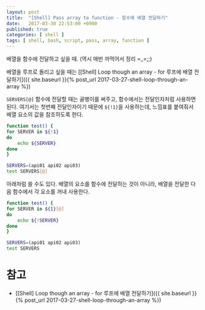 ```yaml
---
layout: post
title:  "[Shell] Pass array to function - 함수에 배열 전달하기"
date:   2017-03-30 22:53:00 +0900
published: true
categories: [ shell ]
tags: [ shell, bash, script, pass, array, function ]
---
```


배열을 함수에 전달하고 싶을 때. (역시 매번 까먹어서 정리 =_=;;)

배열을 루프로 돌리고 싶을 때는 [[Shell] Loop though an array - for 루프에 배열 전달하기]({{ site.baseurl }}{% post_url 2017-03-27-shell-loop-through-an-array %})

`SERVERS[@]` 함수에 전달할 때는 골뱅이를 써주고, 함수에서는 전달인자처럼 사용하면 된다. 여기서는 첫번째 전달인자이기 때문에 `${!1}`을 사용하는데, 느낌표를 붙여줘서 배열 요소의 값을 참조하도록 한다.

```bash
function test() {
for SERVER in ${!1}
do
    echo ${SERVER}
done
}

SERVERS=(api01 api02 api03)
test SERVERS[@]
```

아래처럼 쓸 수도 있다. 배열의 요소를 함수에 전달하는 것이 아니라, 배열을 전달한 다음 함수에서 각 요소를 꺼내 사용한다.

```bash
function test() {
for SERVER in ${1}[@]
do
    echo ${!SERVER}
done
}

SERVERS=(api01 api02 api03)
test SERVERS
```

# 참고

- [[Shell] Loop though an array - for 루프에 배열 전달하기]({{ site.baseurl }}{% post_url 2017-03-27-shell-loop-through-an-array %})
